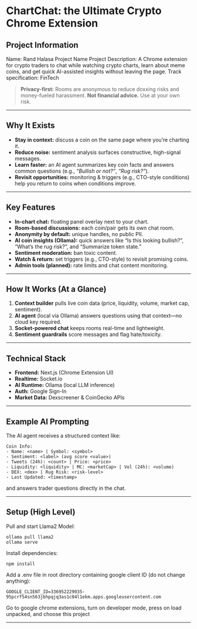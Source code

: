 # ChartChat: the Ultimate Crypto Chrome Extension

## Project Information
Name: Rand Halasa
Project Name
Project Description: A Chrome extension for crypto traders to chat while watching crypto charts, learn about meme coins, and get quick AI-assisted insights without leaving the page.
Track specification: FinTech


> **Privacy-first:** Rooms are anonymous to reduce doxxing risks and money-fueled harassment.
> **Not financial advice.** Use at your own risk.

---

## Why It Exists

- **Stay in context:** discuss a coin on the same page where you’re charting it.  
- **Reduce noise:** sentiment analysis surfaces constructive, high-signal messages.  
- **Learn faster:** an AI agent summarizes key coin facts and answers common questions (e.g., *“Bullish or not?”*, *“Rug risk?”*).  
- **Revisit opportunities:** monitoring & triggers (e.g., CTO-style conditions) help you return to coins when conditions improve.

---

## Key Features

- **In-chart chat:** floating panel overlay next to your chart.
- **Room-based discussions:** each coin/pair gets its own chat room.
- **Anonymity by default:** unique handles, no public PII.
- **AI coin insights (Ollama):** quick answers like “Is this looking bullish?”, “What’s the rug risk?”, and “Summarize token state.”
- **Sentiment moderation:** ban toxic content.
- **Watch & return:** set triggers (e.g., CTO-style) to revisit promising coins.
- **Admin tools (planned):** rate limits and chat content monitoring.

---

## How It Works (At a Glance)

1. **Context builder** pulls live coin data (price, liquidity, volume, market cap, sentiment).  
2. **AI agent** (local via Ollama) answers questions using that context—no cloud key required.  
3. **Socket-powered chat** keeps rooms real-time and lightweight.  
4. **Sentiment guardrails** score messages and flag hate/toxicity.

---

## Technical Stack

- **Frontend:** Next.js (Chrome Extension UI)
- **Realtime:** Socket.io
- **AI Runtime:** Ollama (local LLM inference)
- **Auth:** Google Sign-In
- **Market Data:** Dexscreener & CoinGecko APIs


---

## Example AI Prompting

The AI agent receives a structured context like:

```
Coin Info:
- Name: <name> | Symbol: <symbol>
- Sentiment: <label> (avg score <value>)
- Tweets (24h): <count> | Price: <price>
- Liquidity: <liquidity> | MC: <marketCap> | Vol (24h): <volume)
- DEX: <dex> | Rug Risk: <risk-level>
- Last Updated: <timestamp>
```

and answers trader questions directly in the chat.

---

## Setup (High Level)

Pull and start Llama2 Model:
```
ollama pull llama2
ollama serve
```

Install dependencies:
```
npm install
```

Add a .env file in root directory containing google client ID (do not change anything):
```
GOOGLE_CLIENT_ID=336952229035-95pcrf54sn563jbhpqjq3as1c04l1ekm.apps.googleusercontent.com
```

Go to google chrome extensions, turn on developer mode, press on load unpacked, and choose this project

---
